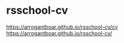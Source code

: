 # rsschool-cv
https://arrogantboar.github.io/rsschool-cv/cv
https://arrogantboar.github.io/rsschool-cv/